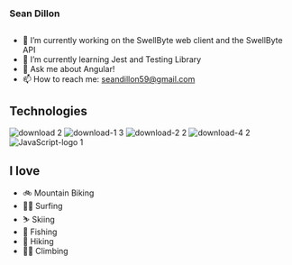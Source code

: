 
### Sean Dillon 


##
- 🔭 I’m currently working on the SwellByte web client and the SwellByte API
- 🌱 I’m currently learning Jest and Testing Library
- 💬 Ask me about Angular!
- 📫 How to reach me: seandillon59@gmail.com

## Technologies 

![download 2](https://user-images.githubusercontent.com/43985841/119165691-0cd65f80-ba5e-11eb-85d0-4ad60ba8f987.png)
![download-1 3](https://user-images.githubusercontent.com/43985841/119165695-0d6ef600-ba5e-11eb-95ad-c88605e032b8.png)
![download-2 2](https://user-images.githubusercontent.com/43985841/119165697-0d6ef600-ba5e-11eb-8389-85caee2deda0.png)
![download-4 2](https://user-images.githubusercontent.com/43985841/119165699-0e078c80-ba5e-11eb-977d-5a48e9f12b5f.png)
![JavaScript-logo 1](https://user-images.githubusercontent.com/43985841/119165700-0e078c80-ba5e-11eb-9812-b421a2de1fb9.png)



## I love 
- 🚲 Mountain Biking
- 🏄‍♂️ Surfing
- ⛷ Skiing
- 🎣 Fishing
- 🥾 Hiking
- 🧗‍♂️ Climbing 

